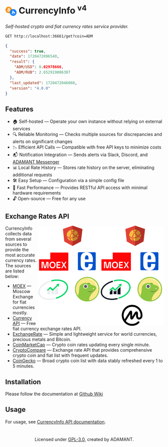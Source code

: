 # <sub><img src="./.github/logo.png" height="30"></sub> CurrencyInfo <sup>v4</sup>

<i>Self-hosted crypto and fiat currency rates service provider.</i>

```md
GET http://localhost:36661/get?coin=ADM
```

```json
{
  "success": true,
  "date": 1720472096540,
  "result": {
    "ADM/USD": 0.02978666,
    "ADM/RUB": 2.652919086307
  },
  "last_updated": 1720472046060,
  "version": "4.0.0"
}
```

## Features

- 🏠 Self-hosted — Operate your own instance without relying on external services
- 🔍 Reliable Monitoring — Checks multiple sources for discrepancies and alerts on significant changes
- 📉 Efficient API Calls — Compatible with free API keys to minimize costs
- 📬 Notification Integration — Sends alerts via Slack, Discord, and [ADAMANT Messenger](https://adamant.im)
- 📊 Local Rate History — Stores rate history on the server, eliminating additional requests
- 🛠 Easy Setup — Configuration via a simple config file
- 🚀 Fast Performance — Provides RESTful API access with minimal hardware requirements
- 🔓 Open-source — Free for any use

## Exchange Rates API

<img src="./.github/banner-light.png#gh-light-mode-only" height="320" align="right">
<img src="./.github/banner-dark.png#gh-dark-mode-only" height="320" align="right">

<p align="left">
CurrencyInfo collects data from several sources to provide the most accurate currency rates. The sources are listed below:

<ul>
  <li><a href="https://moex.com">MOEX</a> — Moscow Exchange for fiat currencies mostly.
  </li>
  <li><a href="https://github.com/fawazahmed0/exchange-api">Currency API</a> — Free fiat currency exchange rates API.
  </li>
  <li><a href="https://exchangerate.host">ExchangeRate</a> — Simple and lightweight service for world currencies, precious metals and Bitcoin.
  </li>
  <li><a href="https://coinmarketcap.com">CoinMarketCap</a> — Crypto coin rates updating every single minute.
  </li>
  <li><a href="https://cryptocompare.com">CryptoCompare</a> — Exchange rate API that provides comprehensive crypto coin and fiat list with frequent updates.
  </li>
  <li><a href="https://coingecko.com">CoinGecko</a> — Broad crypto coin list with data stably refreshed every 1 to 5 minutes.
  </li>
</ul>

</p>

## Installation

Please follow the documentation at [Github Wiki](https://github.com/Adamant-im/currencyinfo/wiki/Installation)

## Usage

For usage, see [CurrencyInfo API documentation](https://github.com/Adamant-im/currencyinfo/wiki/API-specification).

<h1></h1>

<p align="center">Licensed under <a href="https://github.com/adamant-im/currencyinfo?tab=GPL-3.0-1-ov-file#readme">GPL-3.0</a>, created by ADAMANT.</p>
